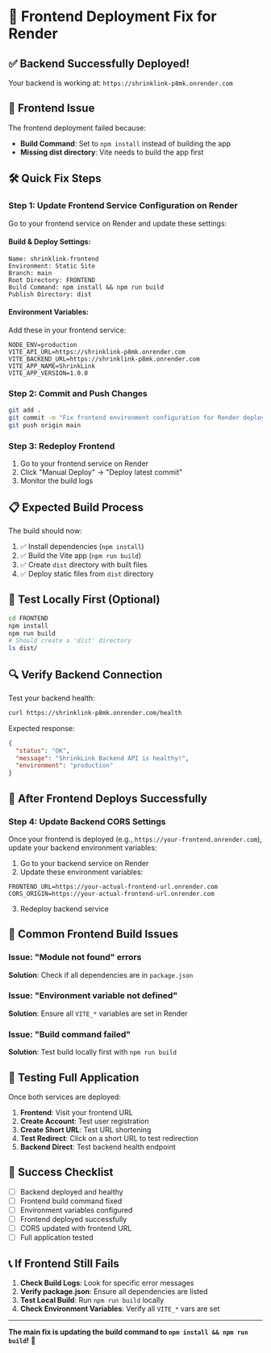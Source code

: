 # 🚀 Frontend Deployment Fix for Render

## ✅ **Backend Successfully Deployed!**
Your backend is working at: `https://shrinklink-p8mk.onrender.com`

## 🔧 **Frontend Issue**
The frontend deployment failed because:
- **Build Command**: Set to `npm install` instead of building the app
- **Missing dist directory**: Vite needs to build the app first

## 🛠️ **Quick Fix Steps**

### Step 1: Update Frontend Service Configuration on Render

Go to your frontend service on Render and update these settings:

#### **Build & Deploy Settings:**
```
Name: shrinklink-frontend
Environment: Static Site
Branch: main
Root Directory: FRONTEND
Build Command: npm install && npm run build
Publish Directory: dist
```

#### **Environment Variables:**
Add these in your frontend service:
```
NODE_ENV=production
VITE_API_URL=https://shrinklink-p8mk.onrender.com
VITE_BACKEND_URL=https://shrinklink-p8mk.onrender.com
VITE_APP_NAME=ShrinkLink
VITE_APP_VERSION=1.0.0
```

### Step 2: Commit and Push Changes
```bash
git add .
git commit -m "Fix frontend environment configuration for Render deployment"
git push origin main
```

### Step 3: Redeploy Frontend
1. Go to your frontend service on Render
2. Click "Manual Deploy" → "Deploy latest commit"
3. Monitor the build logs

## 📋 **Expected Build Process**

The build should now:
1. ✅ Install dependencies (`npm install`)
2. ✅ Build the Vite app (`npm run build`)
3. ✅ Create `dist` directory with built files
4. ✅ Deploy static files from `dist` directory

## 🧪 **Test Locally First** (Optional)

```bash
cd FRONTEND
npm install
npm run build
# Should create a 'dist' directory
ls dist/
```

## 🔍 **Verify Backend Connection**

Test your backend health:
```bash
curl https://shrinklink-p8mk.onrender.com/health
```

Expected response:
```json
{
  "status": "OK",
  "message": "ShrinkLink Backend API is healthy!",
  "environment": "production"
}
```

## 🎯 **After Frontend Deploys Successfully**

### Step 4: Update Backend CORS Settings

Once your frontend is deployed (e.g., `https://your-frontend.onrender.com`), update your backend environment variables:

1. Go to your backend service on Render
2. Update these environment variables:
```
FRONTEND_URL=https://your-actual-frontend-url.onrender.com
CORS_ORIGIN=https://your-actual-frontend-url.onrender.com
```
3. Redeploy backend service

## 🚨 **Common Frontend Build Issues**

### Issue: "Module not found" errors
**Solution**: Check if all dependencies are in `package.json`

### Issue: "Environment variable not defined"
**Solution**: Ensure all `VITE_*` variables are set in Render

### Issue: "Build command failed"
**Solution**: Test build locally first with `npm run build`

## 📱 **Testing Full Application**

Once both services are deployed:

1. **Frontend**: Visit your frontend URL
2. **Create Account**: Test user registration
3. **Create Short URL**: Test URL shortening
4. **Test Redirect**: Click on a short URL to test redirection
5. **Backend Direct**: Test backend health endpoint

## 🎉 **Success Checklist**

- [ ] Backend deployed and healthy
- [ ] Frontend build command fixed
- [ ] Environment variables configured
- [ ] Frontend deployed successfully
- [ ] CORS updated with frontend URL
- [ ] Full application tested

## 📞 **If Frontend Still Fails**

1. **Check Build Logs**: Look for specific error messages
2. **Verify package.json**: Ensure all dependencies are listed
3. **Test Local Build**: Run `npm run build` locally
4. **Check Environment Variables**: Verify all `VITE_*` vars are set

---

**The main fix is updating the build command to `npm install && npm run build`!** 🎯
